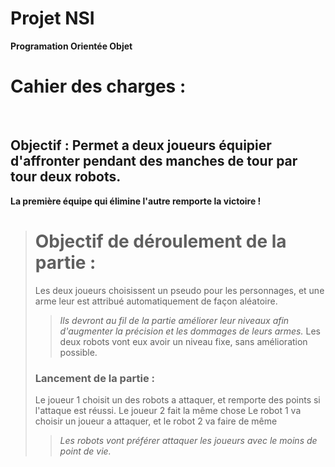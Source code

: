 # Projet NSI


**Programation Orientée Objet**

# Cahier des charges :
</br>

## Objectif : Permet a deux joueurs équipier d'affronter pendant des manches de tour par tour deux robots.
**La première équipe qui élimine l'autre remporte la victoire !**

> # Objectif de déroulement de la partie :
> Les deux joueurs choisissent un pseudo pour les personnages, et une arme leur est attribué automatiquement de façon aléatoire.
>> _Ils devront au fil de la partie améliorer leur niveaux afin d'augmenter la précision et les dommages de leurs armes._
>Les deux robots vont eux avoir un niveau fixe, sans amélioration possible.
>### Lancement de la partie :
> Le joueur 1 choisit un des robots a attaquer, et remporte des points si l'attaque est réussi.
> Le joueur 2 fait la même chose
> Le robot 1 va choisir un joueur a attaquer, et le robot 2 va faire de même
>> _Les robots vont préférer attaquer les joueurs avec le moins de point de vie._
